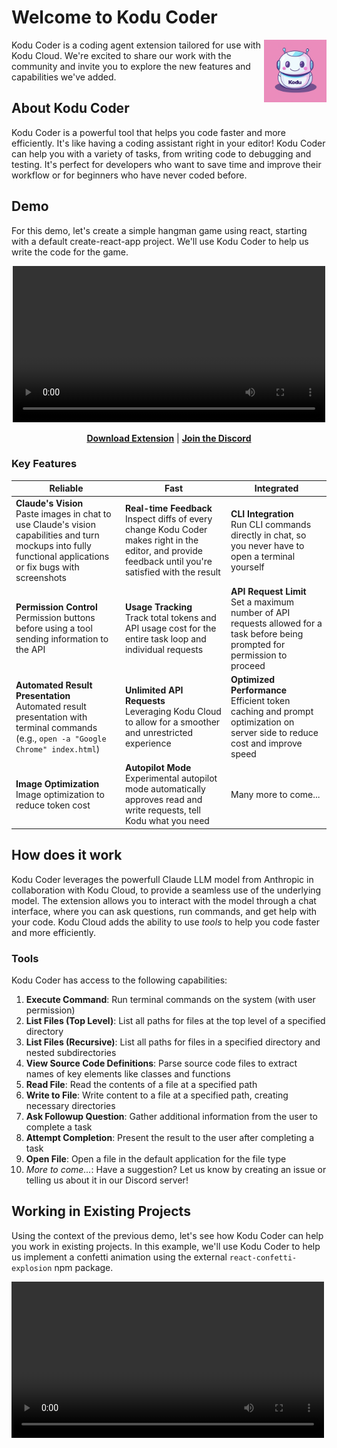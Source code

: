 # Welcome to Kodu Coder

<img src="./assets/kodu.png" width="100" align="right" />
Kodu Coder is a coding agent extension tailored for use with Kodu Cloud. We're excited to share our work with the community and invite you to explore the new features and capabilities we've added.

## About Kodu Coder

Kodu Coder is a powerful tool that helps you code faster and more efficiently. It's like having a coding assistant right in your editor! Kodu Coder can help you with a variety of tasks, from writing code to debugging and testing. It's perfect for developers who want to save time and improve their workflow or for beginners who have never coded before.

## Demo
For this demo, let's create a simple hangman game using react, starting with a default create-react-app project. We'll use Kodu Coder to help us write the code for the game.
<p align="center">
<video src="./assets/demo.mp4" width="500" />
</p>

<p align="center">
  <a href="https://marketplace.visualstudio.com/items?itemName=kodu-ai.kodu" target="_blank"><strong>Download Extension</strong></a> | <a href="https://discord.gg/Fn97SD34qk" target="_blank"><strong>Join the Discord</strong></a>
</p>

### Key Features
| Reliable | Fast | Integrated |
|--------------|--------------|--------------|
| **Claude's Vision**<br>Paste images in chat to use Claude's vision capabilities and turn mockups into fully functional applications or fix bugs with screenshots | **Real-time Feedback**<br>Inspect diffs of every change Kodu Coder makes right in the editor, and provide feedback until you're satisfied with the result | **CLI Integration**<br>Run CLI commands directly in chat, so you never have to open a terminal yourself |
| **Permission Control**<br>Permission buttons before using a tool sending information to the API | **Usage Tracking**<br>Track total tokens and API usage cost for the entire task loop and individual requests | **API Request Limit**<br>Set a maximum number of API requests allowed for a task before being prompted for permission to proceed |
| **Automated Result Presentation**<br>Automated result presentation with terminal commands (e.g., `open -a "Google Chrome" index.html`) | **Unlimited API Requests**<br>Leveraging Kodu Cloud to allow for a smoother and unrestricted experience | **Optimized Performance**<br>Efficient token caching and prompt optimization on server side to reduce cost and improve speed |
| **Image Optimization**<br>Image optimization to reduce token cost | **Autopilot Mode**<br>Experimental autopilot mode automatically approves read and write requests, tell Kodu what you need | Many more to come... |


## How does it work

Kodu Coder leverages the powerfull Claude LLM model from Anthropic in collaboration with Kodu Cloud, to provide a seamless use of the underlying model. The extension allows you to interact with the model through a chat interface, where you can ask questions, run commands, and get help with your code. Kodu Cloud adds the ability to use *tools* to help you code faster and more efficiently. 

### Tools

Kodu Coder has access to the following capabilities:

1. **Execute Command**: Run terminal commands on the system (with user permission)
2. **List Files (Top Level)**: List all paths for files at the top level of a specified directory
3. **List Files (Recursive)**: List all paths for files in a specified directory and nested subdirectories
4. **View Source Code Definitions**: Parse source code files to extract names of key elements like classes and functions
5. **Read File**: Read the contents of a file at a specified path
6. **Write to File**: Write content to a file at a specified path, creating necessary directories
7. **Ask Followup Question**: Gather additional information from the user to complete a task
8. **Attempt Completion**: Present the result to the user after completing a task
9. **Open File**: Open a file in the default application for the file type
10. *More to come...*: Have a suggestion? Let us know by creating an issue or telling us about it in our Discord server!

## Working in Existing Projects
Using the context of the previous demo, let's see how Kodu Coder can help you work in existing projects. In this example, we'll use Kodu Coder to help us implement a confetti animation using the external `react-confetti-explosion` npm package.

<video src="./assets/editing-demo.mp4" width="500" />

As you can see, Kodu Coder was able to add the animation, it can efficiently navigate and understand existing projects by:

1. Analyzing the file structure
2. Examining source code definitions
3. Reading relevant files

This approach allows Kodu Coder to provide valuable assistance even for complex, large-scale projects without overwhelming its context window.

### Want to add some confetti to your life too? Try Kodu Coder 😉

## Contributing

Building a tool that fits the community is our core principle. If you have any suggestions, feedback, or ideas for new features, please let us know by creating an issue or a discussion! We're always looking for ways to improve Kodu Coder and make it more useful for **everyone**

If you are a developer and would like to contribute to the project, we would love to have you on board, here are the steps to set up the project locally:

1. Clone the repository:
    ```bash
    git clone https://github.com/kodu-ai/kodu-coder.git
    ```
2. Open the project in VSCode:
    ```bash
    code kodu-coder
    ```
3. Install the necessary dependencies for the extension and webview-gui:
    ```bash
    npm run install:all
    ```
4. Launch by pressing `F5` to open a new VSCode window with the extension loaded

## License

This project is licensed under the AGPL License. See the [LICENSE](./LICENSE) file for details.

## Questions?

Come chat with us directly on our [Discord server](https://discord.gg/Fn97SD34qk) or feel free to create a discussion in the repository!